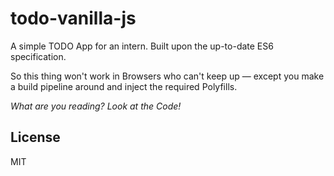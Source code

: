 # todo-vanilla-js

A simple TODO App for an intern. Built upon the up-to-date ES6 specification.

So this thing won't work in Browsers who can't keep up &mdash; except you make a build pipeline around and inject the required Polyfills.

_What are you reading? Look at the Code!_

## License

MIT
